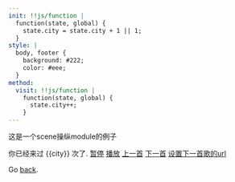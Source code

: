 ```yaml
---
init: !!js/function |
  function(state, global) {
    state.city = state.city + 1 || 1;
  }
style: |
  body, footer {
    background: #222;
    color: #eee;
  }
method: 
  visit: !!js/function |
    function(state, global) {
      state.city++;
    }
---
```


这是一个scene操纵module的例子

你已经来过 {{city}} 次了.
[暂停](@pause)
[播放](@play)
[上一首](@prevSong)
[下一首](@nextSong)
[设置下一首歌的url](@setUrl)

Go [back](index).